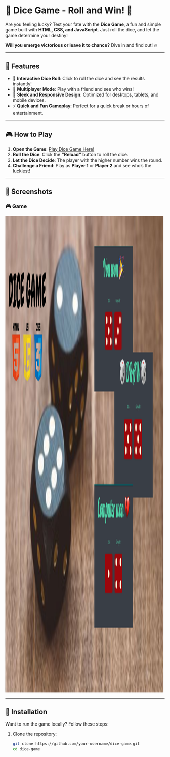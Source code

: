 # 🎲 Dice Game - Roll and Win! 🎉

Are you feeling lucky? Test your fate with the **Dice Game**, a fun and simple game built with **HTML, CSS, and JavaScript**. Just roll the dice, and let the game determine your destiny! 

**Will you emerge victorious or leave it to chance?** Dive in and find out! 🔥

---

## 🌟 Features
- 🎲 **Interactive Dice Roll**: Click to roll the dice and see the results instantly!
- 🥇 **Multiplayer Mode**: Play with a friend and see who wins!
- 🎨 **Sleek and Responsive Design**: Optimized for desktops, tablets, and mobile devices.
- ⚡ **Quick and Fun Gameplay**: Perfect for a quick break or hours of entertainment.

---

## 🎮 How to Play
1. **Open the Game**: [Play Dice Game Here!](https://rohitnishanth.github.io/projectDice/)  
2. **Roll the Dice**: Click the **"Reload"** button to roll the dice.  
3. **Let the Dice Decide**: The player with the higher number wins the round.  
4. **Challenge a Friend**: Play as **Player 1** or **Player 2** and see who’s the luckiest!  

---

## 📸 Screenshots

### 🎮 Game 
<img src="images/Dice.png" alt="Description of the image" width="500" height="1500" />


---

## 🔧 Installation

Want to run the game locally? Follow these steps:

1. Clone the repository:
   ```bash
   git clone https://github.com/your-username/dice-game.git
   cd dice-game
